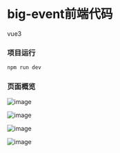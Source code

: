 # big-event前端代码
vue3

### 项目运行

```sh
npm run dev
```

### 页面概览
![image](https://github.com/user-attachments/assets/2c99912f-1d94-4b72-9732-da6a20da7c85)

![image](https://github.com/user-attachments/assets/92b0b625-f1c2-4a8e-ad85-3270958e35b7)

![image](https://github.com/user-attachments/assets/4cabec41-2250-4b5a-bc10-4b7f902733c6)

![image](https://github.com/user-attachments/assets/3388bfd6-5d8c-424d-83c6-5e128cc7727c)
